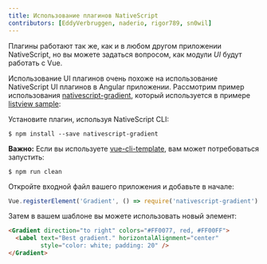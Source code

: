 ```yaml
---
title: Использование плагинов NativeScript
contributors: [EddyVerbruggen, naderio, rigor789, sn0wil]
---
```


Плагины работают так же, как и в любом другом приложении NativeScript, но вы можете задаться вопросом, как модули *UI* будут работать с Vue.

Использование UI плагинов очень похоже на использование NativeScript UI плагинов в Angular приложении. Рассмотрим пример использования [nativescript-gradient](https://github.com/EddyVerbruggen/nativescript-gradient), который используется в примере [listview sample](https://github.com/rigor789/nativescript-vue/tree/master/samples/app/app-with-list-view.js):
 
Установите плагин, используя NativeScript CLI:

```shell
$ npm install --save nativescript-gradient
```

**Важно:** Если вы используете [vue-cli-template](/ru/docs/getting-started/templates/#nativescript-vuevue-cli-template), вам может потребоваться запустить:

```shell
$ npm run clean
```
Откройте входной файл вашего приложения и добавьте в начале:

```js
Vue.registerElement('Gradient', () => require('nativescript-gradient').Gradient)
```

Затем в вашем шаблоне вы можете использовать новый элемент:

```html
<Gradient direction="to right" colors="#FF0077, red, #FF00FF">
  <Label text="Best gradient." horizontalAlignment="center"
         style="color: white; padding: 20" />
</Gradient>
```

